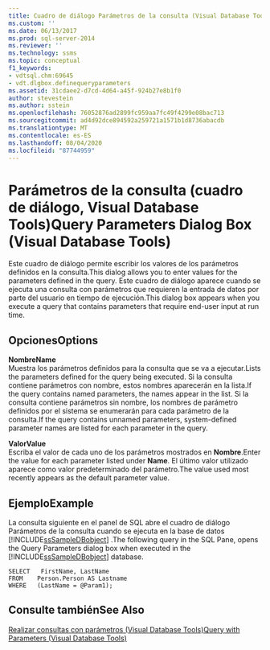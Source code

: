```yaml
---
title: Cuadro de diálogo Parámetros de la consulta (Visual Database Tools) | Microsoft Docs
ms.custom: ''
ms.date: 06/13/2017
ms.prod: sql-server-2014
ms.reviewer: ''
ms.technology: ssms
ms.topic: conceptual
f1_keywords:
- vdtsql.chm:69645
- vdt.dlgbox.definequeryparameters
ms.assetid: 31cdaee2-d7cd-4d64-a45f-924b27e8b1f0
author: stevestein
ms.author: sstein
ms.openlocfilehash: 76052876ad2899fc959aa7fc49f4299e08bac713
ms.sourcegitcommit: ad4d92dce894592a259721a1571b1d8736abacdb
ms.translationtype: MT
ms.contentlocale: es-ES
ms.lasthandoff: 08/04/2020
ms.locfileid: "87744959"
---
```

# <a name="query-parameters-dialog-box-visual-database-tools"></a><span data-ttu-id="42513-102">Parámetros de la consulta (cuadro de diálogo, Visual Database Tools)</span><span class="sxs-lookup"><span data-stu-id="42513-102">Query Parameters Dialog Box (Visual Database Tools)</span></span>
  <span data-ttu-id="42513-103">Este cuadro de diálogo permite escribir los valores de los parámetros definidos en la consulta.</span><span class="sxs-lookup"><span data-stu-id="42513-103">This dialog allows you to enter values for the parameters defined in the query.</span></span> <span data-ttu-id="42513-104">Este cuadro de diálogo aparece cuando se ejecuta una consulta con parámetros que requieren la entrada de datos por parte del usuario en tiempo de ejecución.</span><span class="sxs-lookup"><span data-stu-id="42513-104">This dialog box appears when you execute a query that contains parameters that require end-user input at run time.</span></span>  
  
## <a name="options"></a><span data-ttu-id="42513-105">Opciones</span><span class="sxs-lookup"><span data-stu-id="42513-105">Options</span></span>  
 <span data-ttu-id="42513-106">**Nombre**</span><span class="sxs-lookup"><span data-stu-id="42513-106">**Name**</span></span>  
 <span data-ttu-id="42513-107">Muestra los parámetros definidos para la consulta que se va a ejecutar.</span><span class="sxs-lookup"><span data-stu-id="42513-107">Lists the parameters defined for the query being executed.</span></span> <span data-ttu-id="42513-108">Si la consulta contiene parámetros con nombre, estos nombres aparecerán en la lista.</span><span class="sxs-lookup"><span data-stu-id="42513-108">If the query contains named parameters, the names appear in the list.</span></span> <span data-ttu-id="42513-109">Si la consulta contiene parámetros sin nombre, los nombres de parámetro definidos por el sistema se enumerarán para cada parámetro de la consulta.</span><span class="sxs-lookup"><span data-stu-id="42513-109">If the query contains unnamed parameters, system-defined parameter names are listed for each parameter in the query.</span></span>  
  
 <span data-ttu-id="42513-110">**Valor**</span><span class="sxs-lookup"><span data-stu-id="42513-110">**Value**</span></span>  
 <span data-ttu-id="42513-111">Escriba el valor de cada uno de los parámetros mostrados en **Nombre**.</span><span class="sxs-lookup"><span data-stu-id="42513-111">Enter the value for each parameter listed under **Name**.</span></span> <span data-ttu-id="42513-112">El último valor utilizado aparece como valor predeterminado del parámetro.</span><span class="sxs-lookup"><span data-stu-id="42513-112">The value used most recently appears as the default parameter value.</span></span>  
  
## <a name="example"></a><span data-ttu-id="42513-113">Ejemplo</span><span class="sxs-lookup"><span data-stu-id="42513-113">Example</span></span>  
 <span data-ttu-id="42513-114">La consulta siguiente en el panel de SQL abre el cuadro de diálogo Parámetros de la consulta cuando se ejecuta en la base de datos [!INCLUDE[ssSampleDBobject](../../includes/sssampledbobject-md.md)] .</span><span class="sxs-lookup"><span data-stu-id="42513-114">The following query in the SQL Pane, opens the Query Parameters dialog box when executed in the [!INCLUDE[ssSampleDBobject](../../includes/sssampledbobject-md.md)] database.</span></span>  
  
```  
SELECT   FirstName, LastName  
FROM    Person.Person AS Lastname  
WHERE   (LastName = @Param1);  
```  
  
## <a name="see-also"></a><span data-ttu-id="42513-115">Consulte también</span><span class="sxs-lookup"><span data-stu-id="42513-115">See Also</span></span>  
 [<span data-ttu-id="42513-116">Realizar consultas con parámetros &#40;Visual Database Tools&#41;</span><span class="sxs-lookup"><span data-stu-id="42513-116">Query with Parameters &#40;Visual Database Tools&#41;</span></span>](visual-database-tools.md)  
  
  
